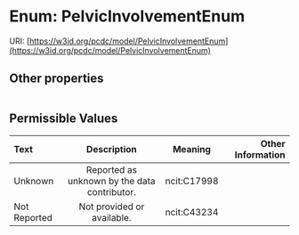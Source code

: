
# Enum: PelvicInvolvementEnum




URI: [https://w3id.org/pcdc/model/PelvicInvolvementEnum](https://w3id.org/pcdc/model/PelvicInvolvementEnum)


## Other properties

|  |  |  |
| --- | --- | --- |

## Permissible Values

| Text | Description | Meaning | Other Information |
| :--- | :---: | :---: | ---: |
| Unknown | Reported as unknown by the data contributor. | ncit:C17998 |  |
| Not Reported | Not provided or available. | ncit:C43234 |  |

